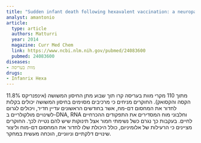 ```yaml
---
title: "Sudden infant death following hexavalent vaccination: a neuropathologic study"
analyst: amantonio
article:
  type: article
  authors: Matturri
  year: 2014
  magazine: Curr Med Chem
  link: https://www.ncbi.nlm.nih.gov/pubmed/24083600
  pubmed: 24083600
diseases:
- מוות בעריסה
drugs:
- Infanrix Hexa
---
```


11.8% מתוך 110 מקרי מוות בעריסה קרו תוך שבוע מתן החיסון המשושה (אינפנריקס הקסה והקסואק). החוקרים מניחים כי מרכיבים מסוימים בחיסון המשושה יכולים בקלות לחדור את המחסום דם-מח, אשר בחודשים הראשונים עדיין חדיר, ויכולים לגרום לשינויים מולקולריים ב-DNA, RNA וחלבוני מוח המסדירים את התפקודים ההכרחיים לחיים. בעקבות כך נגרם כשל נשימתי חמור אצל תינוקות שיש להם נטייה לכך. החוקרים מציינים כי הרעילות של אלומיניום, כולל היכולת שלו לחדור את המחסום דם-מוח וליצור שינויים דלקתיים וניווניים, הוכחה מעשית במחקר.
